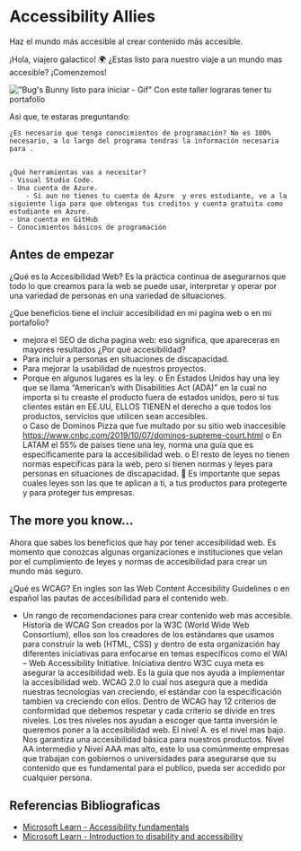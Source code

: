 # Accessibility Allies
Haz el mundo más accesible al crear contenido más accesible.

¡Hola, viajero galactico! 🌍 ¿Estas listo para nuestro viaje a un mundo mas accesible? ¡Comenzemos!

!["Bug's Bunny listo para iniciar - Gif"](https://media.giphy.com/media/QJvwBSGaoc4eI/giphy.gif)
Con este taller lograras tener tu portafolio 

Asi que, te estaras preguntando: 
    
    ¿Es necesario que tenga conocimientos de programación? No es 100% necesario, a lo largo del programa tendras la información necesaria para .

    
    ¿Qué herramientas vas a necesitar?
    - Visual Studio Code.
    - Una cuenta de Azure.
        - Si aun no tienes tu cuenta de Azure  y eres estudiante, ve a la siguiente liga para que obtengas tus creditos y cuenta gratuita como estudiante en Azure.
    - Una cuenta en GitHub
    - Conocimientos básicos de programación

## Antes de empezar
¿Qué es la Accesibilidad Web? Es la práctica continua de asegurarnos que todo lo que creamos para la web se puede usar, interpretar y operar por una variedad de personas en una variedad de situaciones.

¿Que beneficios tiene el incluir accesibilidad en mi pagina web o en mi portafolio?
- mejora el SEO de dicha pagina web: eso significa, que apareceras en mayores resultados
¿Por qué accesibilidad?
-	Para incluir a personas en situaciones de discapacidad.
-	Para mejorar la usabilidad de nuestros proyectos.
-	Porque en algunos lugares es la ley.
o	En Estados Unidos hay una ley que se llama “American’s with Disabilities Act (ADA)” en la cual no importa si tu creaste el producto fuera de estados unidos, pero si tus clientes están en EE.UU, ELLOS TIENEN el derecho a que todos los productos, servicios que utilicen sean accesibles.  
o	Caso de Dominos Pizza que fue multado por su sitio web inaccesible https://www.cnbc.com/2019/10/07/dominos-supreme-court.html
o	En LATAM el 55% de países tiene una ley, norma una guía que es específicamente para la accesibilidad web.
o	El resto de leyes no tienen normas especificas para la web, pero si tienen normas y leyes para personas en situaciones de discapacidad. 
	Es importante que sepas cuales leyes son las que te aplican a ti, a tus productos para protegerte y para proteger tus empresas. 

## The more you know... 
Ahora que sabes los beneficios que hay por tener accesibilidad web. Es momento que conozcas algunas organizaciones e instituciones que velan por el cumplimiento de leyes y normas de accesibilidad para crear un mundo más seguro.

¿Qué es WCAG?
En ingles son las Web  Content Accesibility Guidelines o en español las pautas de accesibilidad para el contenido web. 
-	Un rango de recomendaciones para crear contenido web mas accesible.
Historia de WCAG
Son creados por la W3C (World Wide Web Consortium), ellos son los creadores de los estándares que usamos para construir la web (HTML, CSS) y dentro de esta organización hay diferentes iniciativas para enfocarse en temas específicos como el WAI – Web Accessibility Initiative. Iniciativa dentro W3C cuya meta es asegurar la accesibilidad web. Es la guía que nos ayuda a implementar la accesibilidad web.
WCAG 2.0 lo cual nos asegura que a medida nuestras tecnologías van creciendo, el estándar con la especificación tambien va creciendo con ellos. Dentro de WCAG hay 12 criterios de conformidad que debemos respetar y cada criterio se divide en tres niveles. Los tres niveles nos ayudan a escoger que tanta inversión le queremos poner a la accesibilidad web.
El nivel A. es el nivel mas bajo. Nos garantiza una accesibilidad básica para nuestros productos.
Nivel AA intermedio y Nivel AAA mas alto, este lo usa comúnmente empresas que trabajan con gobiernos o universidades para asegurarse que su contenido que es fundamental para el publico, pueda ser accedido por cualquier persona.


## Referencias Bibliograficas
- [Microsoft Learn - Accessibility fundamentals
](https://docs.microsoft.com/en-us/learn/paths/accessibility-fundamentals/)
- [Microsoft Learn - Introduction to disability and accessibility](https://docs.microsoft.com/en-us/learn/modules/intro-accessibility-disability/00-what-is-accessibility)
